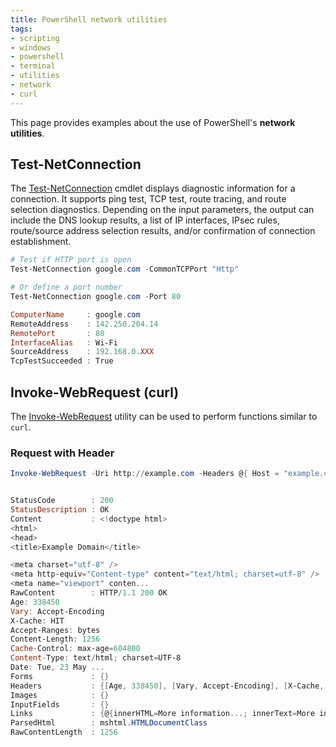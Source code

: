 ```yaml
---
title: PowerShell network utilities
tags:
- scripting
- windows
- powershell
- terminal
- utilities
- network
- curl
---
```


This page provides examples about the use of PowerShell's **network utilities**.
<!--more-->

## Test-NetConnection

The [Test-NetConnection](https://learn.microsoft.com/en-us/powershell/module/nettcpip/test-netconnection?view=windowsserver2022-ps) 
cmdlet displays diagnostic information for a connection. 
It supports ping test, TCP test, route tracing, and route selection diagnostics. 
Depending on the input parameters, the output can include the DNS lookup results, a list of IP interfaces, IPsec rules, 
route/source address selection results, and/or confirmation of connection establishment.

```powershell
# Test if HTTP port is open
Test-NetConnection google.com -CommonTCPPort "Http"

# Or define a port number
Test-NetConnection google.com -Port 80

ComputerName     : google.com
RemoteAddress    : 142.250.204.14
RemotePort       : 80
InterfaceAlias   : Wi-Fi
SourceAddress    : 192.168.0.XXX
TcpTestSucceeded : True
```

## Invoke-WebRequest (curl)

The [Invoke-WebRequest](https://learn.microsoft.com/en-au/powershell/module/microsoft.powershell.utility/invoke-webrequest?view=powershell-7.3)
utility can be used to perform functions similar to `curl`.

### Request with Header

```powershell
Invoke-WebRequest -Uri http://example.com -Headers @{ Host = "example.com" }


StatusCode        : 200
StatusDescription : OK
Content           : <!doctype html>
<html>
<head>
<title>Example Domain</title>

<meta charset="utf-8" />
<meta http-equiv="Content-type" content="text/html; charset=utf-8" />
<meta name="viewport" conten...
RawContent        : HTTP/1.1 200 OK
Age: 338450
Vary: Accept-Encoding
X-Cache: HIT
Accept-Ranges: bytes
Content-Length: 1256
Cache-Control: max-age=604800
Content-Type: text/html; charset=UTF-8
Date: Tue, 23 May ...
Forms             : {}
Headers           : {[Age, 338450], [Vary, Accept-Encoding], [X-Cache, HIT], [Accept-Ranges, bytes]...}
Images            : {}
InputFields       : {}
Links             : {@{innerHTML=More information...; innerText=More information...; outerHTML=<A href="https://www.iana.org/domains/example">More information...</A>; outerText=More information...; tagName=A; href=https://www.iana.org/domains/example}}
ParsedHtml        : mshtml.HTMLDocumentClass
RawContentLength  : 1256
```